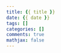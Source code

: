 ```yaml
---
title: {{ title }}
date: {{ date }}
tags: []
categories: []
comments: true
mathjax: false
---
```



<!-- more -->

